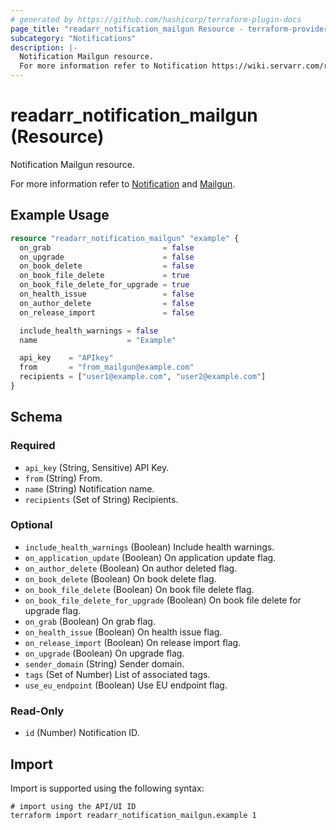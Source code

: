 ```yaml
---
# generated by https://github.com/hashicorp/terraform-plugin-docs
page_title: "readarr_notification_mailgun Resource - terraform-provider-readarr"
subcategory: "Notifications"
description: |-
  Notification Mailgun resource.
  For more information refer to Notification https://wiki.servarr.com/readarr/settings#connect and Mailgun https://wiki.servarr.com/readarr/supported#mailgun.
---
```


# readarr_notification_mailgun (Resource)

<!-- subcategory:Notifications -->Notification Mailgun resource.
For more information refer to [Notification](https://wiki.servarr.com/readarr/settings#connect) and [Mailgun](https://wiki.servarr.com/readarr/supported#mailgun).

## Example Usage

```terraform
resource "readarr_notification_mailgun" "example" {
  on_grab                         = false
  on_upgrade                      = false
  on_book_delete                  = false
  on_book_file_delete             = true
  on_book_file_delete_for_upgrade = true
  on_health_issue                 = false
  on_author_delete                = false
  on_release_import               = false

  include_health_warnings = false
  name                    = "Example"

  api_key    = "APIkey"
  from       = "from_mailgun@example.com"
  recipients = ["user1@example.com", "user2@example.com"]
}
```

<!-- schema generated by tfplugindocs -->
## Schema

### Required

- `api_key` (String, Sensitive) API Key.
- `from` (String) From.
- `name` (String) Notification name.
- `recipients` (Set of String) Recipients.

### Optional

- `include_health_warnings` (Boolean) Include health warnings.
- `on_application_update` (Boolean) On application update flag.
- `on_author_delete` (Boolean) On author deleted flag.
- `on_book_delete` (Boolean) On book delete flag.
- `on_book_file_delete` (Boolean) On book file delete flag.
- `on_book_file_delete_for_upgrade` (Boolean) On book file delete for upgrade flag.
- `on_grab` (Boolean) On grab flag.
- `on_health_issue` (Boolean) On health issue flag.
- `on_release_import` (Boolean) On release import flag.
- `on_upgrade` (Boolean) On upgrade flag.
- `sender_domain` (String) Sender domain.
- `tags` (Set of Number) List of associated tags.
- `use_eu_endpoint` (Boolean) Use EU endpoint flag.

### Read-Only

- `id` (Number) Notification ID.

## Import

Import is supported using the following syntax:

```shell
# import using the API/UI ID
terraform import readarr_notification_mailgun.example 1
```
